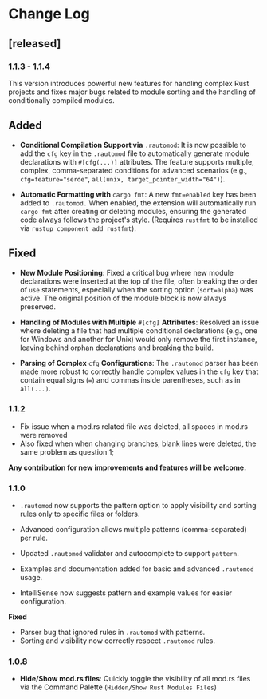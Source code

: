 # Change Log

## [released]

### 1.1.3 - 1.1.4
This version introduces powerful new features for handling complex Rust projects and fixes major bugs related to module sorting and the handling of conditionally compiled modules.

## Added
- **Conditional Compilation Support via** `.rautomod`:
It is now possible to add the `cfg` key in the `.rautomod` file to automatically generate module declarations with `#[cfg(...)]` attributes. The feature supports multiple, complex, comma-separated conditions for advanced scenarios (e.g., `cfg=feature="serde"`, `all(unix, target_pointer_width="64")`).

- **Automatic Formatting with** `cargo fmt`:
A new `fmt=enabled` key has been added to `.rautomod.` When enabled, the extension will automatically run `cargo fmt` after creating or deleting modules, ensuring the generated code always follows the project's style. (Requires `rustfmt` to be installed via `rustup component add rustfmt`).

## Fixed

- **New Module Positioning**:
Fixed a critical bug where new module declarations were inserted at the top of the file, often breaking the order of `use` statements, especially when the sorting option (`sort=alpha`) was active. The original position of the module block is now always preserved.

- **Handling of Modules with Multiple** `#[cfg]` **Attributes**:
Resolved an issue where deleting a file that had multiple conditional declarations (e.g., one for Windows and another for Unix) would only remove the first instance, leaving behind orphan declarations and breaking the build.

- **Parsing of Complex** `cfg` **Configurations**:
The `.rautomod` parser has been made more robust to correctly handle complex values in the `cfg` key that contain equal signs (`=`) and commas inside parentheses, such as in `all(...)`.

### 1.1.2

- Fix issue when a mod.rs related file was deleted, all spaces in mod.rs were removed
- Also fixed when when changing branches, blank lines were deleted, the same problem as question 1;

**Any contribution for new improvements and features will be welcome.**

### 1.1.0

- `.rautomod` now supports the pattern option to apply visibility and sorting rules only to specific files or folders.

- Advanced configuration allows multiple patterns (comma-separated) per rule.

- Updated `.rautomod` validator and autocomplete to support `pattern`.

- Examples and documentation added for basic and advanced `.rautomod` usage.

- IntelliSense now suggests pattern and example values for easier configuration.

**Fixed**
- Parser bug that ignored rules in `.rautomod` with patterns.
- Sorting and visibility now correctly respect `.rautomod` rules.

### 1.0.8

- **Hide/Show mod.rs files**: Quickly toggle the visibility of all mod.rs files via the Command Palette (`Hidden/Show Rust Modules Files`)
